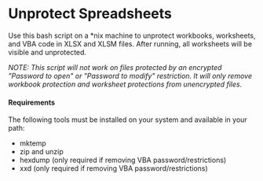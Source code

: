 # Unprotect Spreadsheets

Use this bash script on a *nix machine to unprotect workbooks, worksheets, and VBA code in XLSX and XLSM files. After running, all worksheets will be visible and unprotected.

*NOTE: This script will not work on files protected by an encrypted "Password to open" or "Password to modify" restriction. It will only remove workbook protection and worksheet protections from unencrypted files.*

#### Requirements

The following tools must be installed on your system and available in your path:
* mktemp
* zip and unzip
* hexdump (only required if removing VBA password/restrictions)
* xxd (only required if removing VBA password/restrictions)
